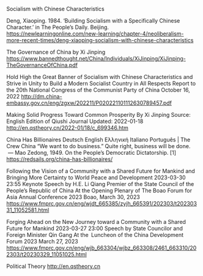 Socialism with Chinese Characteristics 

Deng, Xiaoping. 1984. ‘Building Socialism with a Specifically Chinese Character.’ in The People’s Daily. Beijing.
https://newlearningonline.com/new-learning/chapter-4/neoliberalism-more-recent-times/deng-xiaoping-socialism-with-chinese-characteristics

The Governance of China by Xi Jinping
https://www.bannedthought.net/China/Individuals/XiJinping/XiJinping-TheGovernanceOfChina.pdf

Hold High the Great Banner of Socialism with Chinese
Characteristics and Strive in Unity to
Build a Modern Socialist Country in All Respects
Report to the 20th National Congress of the Communist Party of China October 16, 2022
http://dm.china-embassy.gov.cn/eng/zgxw/202211/P020221101112630789457.pdf

Making Solid Progress Toward Common Prosperity
By Xi Jinping Source: English Edition of Qiushi Journal Updated: 2022-01-18
http://en.qstheory.cn/2022-01/18/c_699346.htm

China Has Billionaires
Deutsch English Ελληνική Italiano Português | The Crew China
“We want to do business.” Quite right, business will be done.   — Mao Zedong, 1949. On the People’s Democratic Dictatorship. [1]
https://redsails.org/china-has-billionaires/

Following the Vision of a Community with a Shared Future for Mankind and Bringing More Certainty to World Peace and Development
2023-03-30 23:55
Keynote Speech by H.E. Li Qiang Premier of the State Council of the People’s Republic of China At the Opening Plenary of The Boao Forum for Asia Annual Conference 2023
Boao, March 30, 2023
https://www.fmprc.gov.cn/eng/wjdt_665385/zyjh_665391/202303/t20230331_11052581.html

Forging Ahead on the New Journey toward a Community with a Shared Future for Mankind
2023-03-27 23:00
Speech by State Councilor and Foreign Minister Qin Gang At the Luncheon of the China Development Forum 2023
March 27, 2023
https://www.fmprc.gov.cn/eng/wjb_663304/wjbz_663308/2461_663310/202303/t20230329_11051025.html

Political Theory
http://en.qstheory.cn

